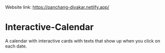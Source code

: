 Website link: https://panchang-divakar.netlify.app/

# Interactive-Calendar
A calendar with interactive cards with texts that show up when you click on each date.
